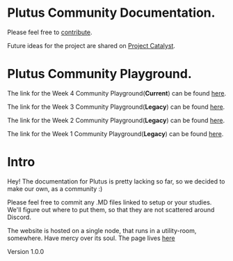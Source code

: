 # Plutus Community Documentation.
Please feel free to [contribute](http://github.com/nstankov-bg/docs.plutus-community.com).

Future ideas for the project are shared on [Project Catalyst](https://cardano.ideascale.com/a/dtd/Incentive-system-for-documentation/352181-48088).

# Plutus Community Playground.
The link for the Week 4 Community Playground(**Current**) can be found [here](https://playground.plutus-community.com).

The link for the Week 3 Community Playground(**Legacy**) can be found [here](https://playground-week3.plutus-community.com).

The link for the Week 2 Community Playground(**Legacy**) can be found [here](https://playground-week2.plutus-community.com).

The link for the Week 1 Community Playground(**Legacy**) can be found [here](https://playground-week1.plutus-community.com).


# Intro

Hey! The documentation for Plutus is pretty lacking so far, so we decided to make our own, as a community :)

Please feel free to commit any .MD files linked to setup or your studies. We'll figure out where to put them, so that they are not scattered around Discord.

The website is hosted on a single node, that runs in a utility-room, somewhere. Have mercy over its soul.
The page lives [here](http://docs.plutus-community.com)

Version 1.0.0